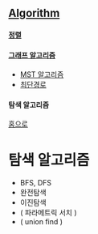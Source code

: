## [Algorithm](./README.md)

#### [정렬](./sort.md)

#### [그래프 알고리즘](./graph.md)
  - [MST 알고리즘](./graph.md#mst-알고리즘)
  - [최단경로](./graph.md#최단경로)

#### 탐색 알고리즘

[홈으로](../README.md)

# 탐색 알고리즘
  - BFS, DFS
  - 완전탐색
  - 이진탐색
  - ( 파라메트릭 서치 )
  - ( union find )

